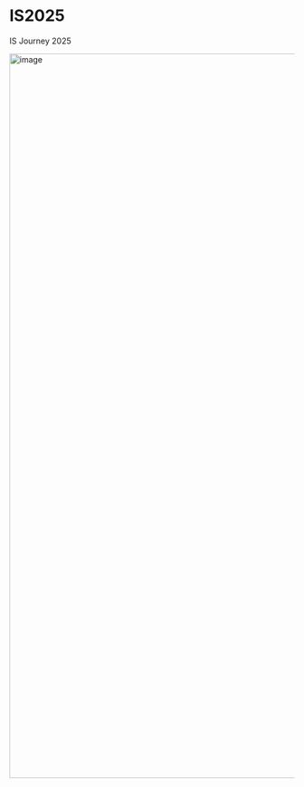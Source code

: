 # IS2025
IS Journey 2025

<img width="1920" height="1280" alt="image" src="https://github.com/user-attachments/assets/8ee0a79d-d4ff-49c3-92b2-e0d6e7cab2fc" />
